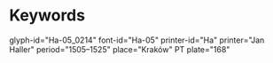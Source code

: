 # Keywords
glyph-id="Ha-05_0214"
font-id="Ha-05"
printer-id="Ha"
printer="Jan Haller"
period="1505–1525"
place="Kraków"
PT plate="168"
